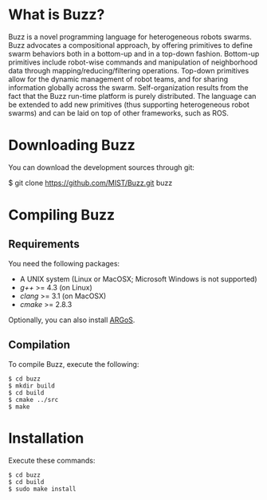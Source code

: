 What is Buzz?
=============

Buzz is a novel programming language for heterogeneous robots
swarms. Buzz advocates a compositional approach, by offering
primitives to define swarm behaviors both in a bottom-up and in a
top-down fashion. Bottom-up primitives include robot-wise commands and
manipulation of neighborhood data through mapping/reducing/filtering
operations. Top-down primitives allow for the dynamic management of
robot teams, and for sharing information globally across the
swarm. Self-organization results from the fact that the Buzz run-time
platform is purely distributed. The language can be extended to add
new primitives (thus supporting heterogeneous robot swarms) and can be
laid on top of other frameworks, such as ROS.

Downloading Buzz
================

You can download the development sources through git:

 $ git clone https://github.com/MIST/Buzz.git buzz

Compiling Buzz
==============

Requirements
------------

You need the following packages:

* A UNIX system (Linux or MacOSX; Microsoft Windows is not supported)
* _g++_ >= 4.3 (on Linux)
* _clang_ >= 3.1 (on MacOSX)
* _cmake_ >= 2.8.3

Optionally, you can also install [ARGoS](http://www.argos-sim.info/).

Compilation
-----------

To compile Buzz, execute the following:

    $ cd buzz
    $ mkdir build
    $ cd build
    $ cmake ../src
    $ make

Installation
============

Execute these commands:

    $ cd buzz
    $ cd build
    $ sudo make install
